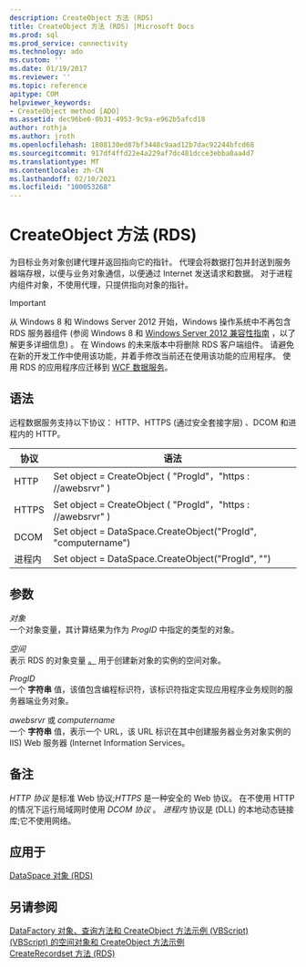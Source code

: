 ```yaml
---
description: CreateObject 方法 (RDS)
title: CreateObject 方法 (RDS) |Microsoft Docs
ms.prod: sql
ms.prod_service: connectivity
ms.technology: ado
ms.custom: ''
ms.date: 01/19/2017
ms.reviewer: ''
ms.topic: reference
apitype: COM
helpviewer_keywords:
- CreateObject method [ADO]
ms.assetid: dec96be6-0b31-4953-9c9a-e962b5afcd18
author: rothja
ms.author: jroth
ms.openlocfilehash: 1808130ed87bf3448c9aad12b7dac92244bfcd68
ms.sourcegitcommit: 917df4ffd22e4a229af7dc481dcce3ebba0aa4d7
ms.translationtype: MT
ms.contentlocale: zh-CN
ms.lasthandoff: 02/10/2021
ms.locfileid: "100053268"
---
```

# <a name="createobject-method-rds"></a>CreateObject 方法 (RDS)
为目标业务对象创建代理并返回指向它的指针。 代理会将数据打包并封送到服务器端存根，以便与业务对象通信，以便通过 Internet 发送请求和数据。 对于进程内组件对象，不使用代理，只提供指向对象的指针。  
  
> [!IMPORTANT]
>  从 Windows 8 和 Windows Server 2012 开始，Windows 操作系统中不再包含 RDS 服务器组件 (参阅 Windows 8 和 [Windows Server 2012 兼容性指南](https://www.microsoft.com/download/details.aspx?id=27416) ，以了解更多详细信息) 。 在 Windows 的未来版本中将删除 RDS 客户端组件。 请避免在新的开发工作中使用该功能，并着手修改当前还在使用该功能的应用程序。 使用 RDS 的应用程序应迁移到 [WCF 数据服务](/dotnet/framework/wcf/)。  
  
## <a name="syntax"></a>语法  
 远程数据服务支持以下协议： HTTP、HTTPS (通过安全套接字层) 、DCOM 和进程内的 HTTP。  
  
|协议|语法|  
|--------------|------------|  
|HTTP|Set object = CreateObject ( "ProgId"，"https \: //awebsrvr" ) |  
|HTTPS|Set object = CreateObject ( "ProgId"，"https \: //awebsrvr" ) |  
|DCOM|Set object = DataSpace.CreateObject("ProgId", "computername")|  
|进程内|Set object = DataSpace.CreateObject("ProgId", "")|  
  
## <a name="parameters"></a>参数  
 *对象*  
 一个对象变量，其计算结果为作为 *ProgID* 中指定的类型的对象。  
  
 *空间*  
 表示 RDS 的对象变量 [。](./dataspace-object-rds.md) 用于创建新对象的实例的空间对象。  
  
 *ProgID*  
 一个 **字符串** 值，该值包含编程标识符，该标识符指定实现应用程序业务规则的服务器端业务对象。  
  
 *awebsrvr* 或 *computername*  
 一个 **字符串** 值，表示一个 URL，该 URL 标识在其中创建服务器业务对象实例的 IIS) Web 服务器 (Internet Information Services。  
  
## <a name="remarks"></a>备注  
 *HTTP 协议* 是标准 Web 协议;*HTTPS* 是一种安全的 Web 协议。 在不使用 HTTP 的情况下运行局域网时使用 *DCOM 协议* 。 *进程内* 协议是 (DLL) 的本地动态链接库;它不使用网络。  
  
## <a name="applies-to"></a>应用于  
 [DataSpace 对象 (RDS)](./dataspace-object-rds.md)  
  
## <a name="see-also"></a>另请参阅  
 [DataFactory 对象、查询方法和 CreateObject 方法示例 (VBScript) ](./datafactory-object-query-method-and-createobject-method-example-vbscript.md)   
 [ (VBScript) 的空间对象和 CreateObject 方法示例 ](./dataspace-object-and-createobject-method-example-vbscript.md)   
 [CreateRecordset 方法 (RDS)](./createrecordset-method-rds.md)